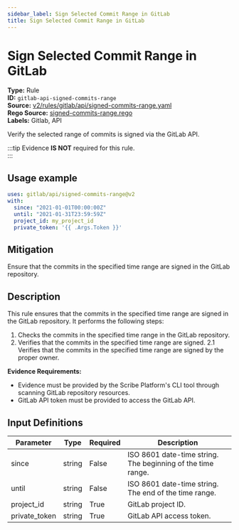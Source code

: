 ```yaml
---
sidebar_label: Sign Selected Commit Range in GitLab
title: Sign Selected Commit Range in GitLab
---  
```

# Sign Selected Commit Range in GitLab  
**Type:** Rule  
**ID:** `gitlab-api-signed-commits-range`  
**Source:** [v2/rules/gitlab/api/signed-commits-range.yaml](https://github.com/scribe-public/sample-policies/blob/main/v2/rules/gitlab/api/signed-commits-range.yaml)  
**Rego Source:** [signed-commits-range.rego](https://github.com/scribe-public/sample-policies/blob/main/v2/rules/gitlab/api/signed-commits-range.rego)  
**Labels:** Gitlab, API  

Verify the selected range of commits is signed via the GitLab API.

:::tip 
Evidence **IS NOT** required for this rule.  
::: 

## Usage example

```yaml
uses: gitlab/api/signed-commits-range@v2
with:
  since: "2021-01-01T00:00:00Z"
  until: "2021-01-31T23:59:59Z"
  project_id: my_project_id
  private_token: '{{ .Args.Token }}'
```

## Mitigation  
Ensure that the commits in the specified time range are signed in the GitLab repository.


## Description  
This rule ensures that the commits in the specified time range are signed in the GitLab repository.
It performs the following steps:

1. Checks the commits in the specified time range in the GitLab repository.
2. Verifies that the commits in the specified time range are signed.
2.1 Verifies that the commits in the specified time range are signed by the proper owner.

**Evidence Requirements:**
- Evidence must be provided by the Scribe Platform's CLI tool through scanning GitLab repository resources.
- GitLab API token must be provided to access the GitLab API.

## Input Definitions  
| Parameter | Type | Required | Description |
|-----------|------|----------|-------------|
| since | string | False | ISO 8601 date-time string. The beginning of the time range. |
| until | string | False | ISO 8601 date-time string. The end of the time range. |
| project_id | string | True | GitLab project ID. |
| private_token | string | True | GitLab API access token. |

